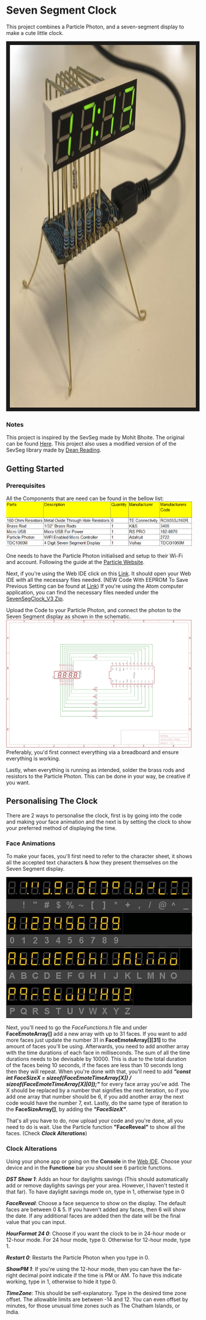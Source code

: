 # Seven Segment Clock
This project combines a Particle Photon, and a seven-segment display to make a cute little clock.

<a href="http://www.youtube.com/watch?feature=player_embedded&v=Wh2iQa-YZSA" target="_blank">
 <img src="Images/ClocksFace.jpg" alt="Watch the video" width="938" height="980" border="10" />
</a>

### Notes
This project is inspired by the SevSeg made by Mohit Bhoite. The original can be found [Here](https://www.bhoite.com/2015/08/sevenseg/).
This project also uses a modified version of of the SevSeg library made by [Dean Reading](https://github.com/DeanIsMe/SevSeg).

## Getting Started
### Prerequisites
All the Components that are need can be found in the bellow list:
<img src="Images/BillOfMaterial.png"> 

One needs to have the Particle Photon initialised and setup to their Wi-Fi and account. Following the guide at the [Particle Website](https://docs.particle.io/quickstart/photon/).

Next, if you're using the Web IDE click on this [Link](https://go.particle.io/shared_apps/5eea255f6c2eea000c4453d3). It should open your Web IDE with all the necessary files needed. (NEW Code With EEPROM To Save Previous Setting can be found at [Link](https://go.particle.io/shared_apps/5fb3edfee6f0b000092bdffb))
If you're using the Atom computer application, you can find the necessary files needed under the [SevenSegClock_V3 Zip](https://github.com/saifsabban/SevenSegmentClock/tree/master/SevenSegClock_V3).

Upload the Code to your Particle Photon, and connect the photon to the Seven Segment display as shown in the schematic.
<img src="Images/SevenSegClock_Schematic.png">
Preferably, you'd first connect everything via a breadboard and ensure everything is working.

Lastly, when everything is running as intended, solder the brass rods and resistors to the Particle Photon. This can be done in your way, be creative if you want.

## Personalising The Clock
There are 2 ways to personalise the clock, first is by going into the code and making your face animation and the next is by setting the clock to show your preferred method of displaying the time.

### Face Animations
To make your faces, you'll first need to refer to the character sheet, it shows all the accepted text characters & how they present themselves on the Seven Segment display.

<img src="Images/Alphanumeric.jpg"> 

Next, you'll need to go the _FaceFunctions.h_ file and under **FaceEmoteArray[]** add a new array with up to 31 faces. If you want to add more faces just update the number 31 in **FaceEmoteArray[][31]** to the amount of faces you'll be using.
Afterwards, you need to add another array with the time durations of each face in milliseconds. The sum of all the time durations needs to be devisable by 10000. This is due to the total duration of the faces being 10 seconds, if the faces are less than 10 seconds long then they will repeat.
When you're done with that, you'll need to add **_"const int FaceSizeX = sizeof(FaceEmoteTimeArray[X]) / sizeof(FaceEmoteTimeArray[X][0]);"_** for every face array you've add. The X should be replaced by a number that signifies the next iteration, so if you add one array that number should be 6, if you add another array the next code would have the number 7, ext.
Lastly, do the same type of iteration to the **FaceSizeArray[]**, by adding the **_"FaceSizeX"_**.

That's all you have to do, now upload your code and you're done, all you need to do is wait. Use the Particle function **"FaceReveal"** to show all the faces. (Check **_Clock Alterations_**)

### Clock Alterations
Using your phone app or going on the **Console** in the [Web IDE](https://console.particle.io/devices). Choose your device and in the **Functione** bar you should see 6 particle functions.

**_DST Show 1_**: Adds an hour for daylights savings (This should automatically add or remove daylights savings per your area. However, I haven't tested it that far). To have daylight savings mode on, type in 1, otherwise type in 0

**_FaceReveal_**: Choose a face sequence to show on the display. The default faces are between 0 & 5. If you haven't added any faces, then 6 will show the date. If any additional faces are added then the date will be the final value that you can input.

**_HourFormat 24 0_**: Choose if you want the clock to be in 24-hour mode or 12-hour mode. For 24 hour mode, type 0. Otherwise for 12-hour mode, type 1.

**_Restart 0_**: Restarts the Particle Photon when you type in 0.

**_ShowPM 1_**: If you're using the 12-hour mode, then you can have the far-right decimal point indicate if the time is PM or AM. To have this indicate working, type in 1, otherwise to hide it type 0.

**_TimeZone_**: This should be self-explanatory. Type in the desired time zone offset. The allowable limits are between -14 and 12. You can even offset by minutes, for those unusual time zones such as The Chatham Islands, or India.
